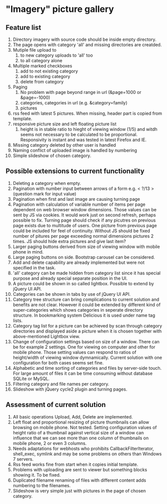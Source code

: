 # "Imagery" picture gallery #


## Feature list ##

1. Directory imagery with source code  should be inside empty directory.
2. The page opens with category 'all' and missing directories are creatded.
3. Mutiple file upload to 
	1. to new category uploads to 'all' too
	2. to all category alone
4. Multiple marked checkboxes
	1. add to not existing category
	2. add to existing category
	3. delete from category
5. Paging
	1. No problem with page beyond range in url (&page=1000 or &page=-1000)
	2. categories, categories in url (e.g. &category=family)
	3. pictures
6. rss feed with latest 5 pictures. When missing, header part is copied from template.
7. responsive picture size and left floating picture list
	1. height is in stable ratio to hieght of viewing window (1/5) and witdh seems not necessary to be calculated to be proportional. Responsivity is instant and was tested in latest Firefox and IE.
8. Missing category deleted by other user is handled
9. Naming conflict of uploaded image is handled by numbering
10. Simple slideshow of chosen category.


## Possible extensions to current functionality ##

1. Deleting a category when empty.
3. Pagination with number input between arrows of a form e.g. < ?/13 > (question mark for input value)
4. Pagination when first and last image are causing turning page
5. Pagination with calculation of variable number of items per page dependent on web browser window dimensions. Those values can be sent by JS via cookies. It would work just on second refresh, perhaps possible to fix. Turning page should check if any picutres on previous page exists due to multitude of users. One picture from previous page could be included for feel of continuity. Without JS should be fixed number of pitures per page exceeding normal dimensions pictures 2 times. JS should hide extra pictures and give last item?
6. Larger paging buttons derived from size of viewing window with mobile phone in mind.
7. Large paging buttons on side. Bootstrap carousel can be considered.
8. Add and delete capability are already implemented but were not specified in the task.
9. 'all' category can be made hidden from category list since it has special purpose and already special separate position in the UI.
9. A picture could be shown in so called lightbox. Possible to extend by jQuery UI API.
10. Categories can be shown in tabs by use of jQuery UI API.
11. Category tree structure can bring complications to current solution and benefits are not clear. However it could be extended by different kind of super-categories which shows categories in seperate directory structure. In bookmarking system Delicious it is used under name tag lists.
12. Category tag list for a picture can be achieved by scan through category directories and displayed aside a picture when it is chosen together with above-mentioned Lightbox view.
13. Change of configuration settings  based on size of a window. There can be for example 2 settings. One for viewing on computer and other for mobile phone. Those setting values can respond to ratios of height/width of viewing window dymnamically. Current solution with one configuration for both cases seems set fine.
14. Alphabetic and time sorting of categories and files by server-side touch. For large amount of files it can be time consuming without database SQLite or MySQL.
15. Filtering category and file names per category.
16. Slideshow with jQuery cycle2 plugin and turning pages.

## Assessment of current solution ##
1. All basic operations Upload, Add, Delete are implemented.
2. Left float and proportional resizing of picture thumbnails can allow browsing on mobile phone. Not tested. Setting configuration values of height ratio of a thumbnail against vertical size of a window can influence that we can see more than one column of thumbnails on mobile phone, 2 or even 3 columns.
3. Needs adaptations for webhosts who prohibits CallbackFilterIterator, shell_exec, symlink and may be some problems on others than Windows 7 servers.
4. Rss feed works fine from start when it copies initial template.
5. Problems with uploading are sent to viewer but something blocks showing it. To be fixed.
6. Duplicated filename renaming of files with different content adds numbering to the filenames.
7. Slideshow is very simple just with pictures in the page of chosen category.
